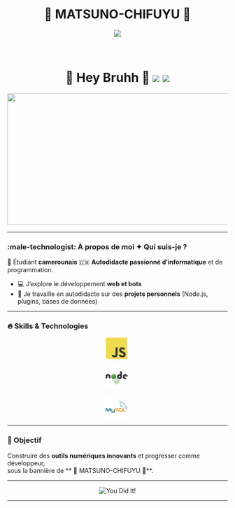 <h1 align="center">
 🎴 MATSUNO-CHIFUYU 🎴  
</h1>

  <div id="header" align="center">

  <!-- Logo / Bannière -->
  <img src="https://files.catbox.moe/7v6bgx.jpeg" height="200"/>  
  <br><br> 

  <!-- Compteur de vues -->
  <img src="https://komarev.com/ghpvc/?username=Matsuno-Chifuyu12 &style=flat-square&color=blue" alt=""/>
</div>

<h1 align="center">
 🎴 Hey Bruhh 🎴  
 <img src="https://media.giphy.com/media/hvRJCLFzcasrR4ia7z/giphy.gif" width="30px"/>
  <img src="https://media.giphy.com/media/ASd0Ukj0y3qMM/giphy.gif" width="30px"/>
</h1>

<div align="center">
   <img src="https://media.giphy.com/media/dWesBcTLavkZuG35MI/giphy.gif" width="600" height="300"/>
</div>

---

### :male-technologist: À propos de moi ✦ Qui suis-je ?  

🎴 Étudiant **camerounais** 🇨🇲  **Autodidacte passionné d’informatique** et de programmation. 

- 💻 J’explore le développement **web et bots**  
- 🍃 Je travaille en autodidacte sur des **projets personnels** (Node.js, plugins, bases de données)    

---

### 🔥 Skills & Technologies  

<div align="center">

  <!-- Frontend -->
  
  <img src="https://github.com/devicons/devicon/blob/master/icons/javascript/javascript-original.svg" title="JavaScript" alt="JavaScript" width="50" height="50"/>&nbsp;

  <!-- Backend -->
  <img src="https://github.com/devicons/devicon/blob/master/icons/nodejs/nodejs-original-wordmark.svg" title="NodeJS" alt="NodeJS" width="50" height="50"/>&nbsp;

  <!-- Database -->
  <img src="https://github.com/devicons/devicon/blob/master/icons/mysql/mysql-original-wordmark.svg" title="MySQL"  alt="MySQL" width="50" height="50"/>&nbsp;
</div>

---

### 🎯 Objectif  

Construire des **outils numériques innovants** et progresser comme développeur,  
sous la bannière de ** 🎴 MATSUNO-CHIFUYU 🎴**.  

---

<div align="center">

![You Did It!](https://media.giphy.com/media/l4FGtYyvYVyk0hV4U/giphy.gif)

</div>

---
